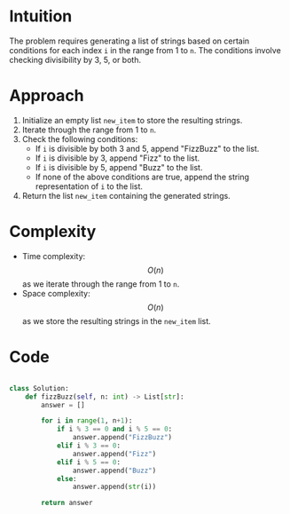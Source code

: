 # Intuition
The problem requires generating a list of strings based on certain conditions for each index `i` in the range from 1 to `n`. The conditions involve checking divisibility by 3, 5, or both.

# Approach
1. Initialize an empty list `new_item` to store the resulting strings.
2. Iterate through the range from 1 to `n`.
3. Check the following conditions:
   - If `i` is divisible by both 3 and 5, append "FizzBuzz" to the list.
   - If `i` is divisible by 3, append "Fizz" to the list.
   - If `i` is divisible by 5, append "Buzz" to the list.
   - If none of the above conditions are true, append the string representation of `i` to the list.
4. Return the list `new_item` containing the generated strings.

# Complexity
- Time complexity: $$O(n)$$ as we iterate through the range from 1 to `n`.
- Space complexity: $$O(n)$$ as we store the resulting strings in the `new_item` list.

# Code
```python

class Solution:
    def fizzBuzz(self, n: int) -> List[str]:
        answer = []

        for i in range(1, n+1):
            if i % 3 == 0 and i % 5 == 0:
                answer.append("FizzBuzz")
            elif i % 3 == 0:
                answer.append("Fizz")
            elif i % 5 == 0:
                answer.append("Buzz")
            else:
                answer.append(str(i))

        return answer
```

​
